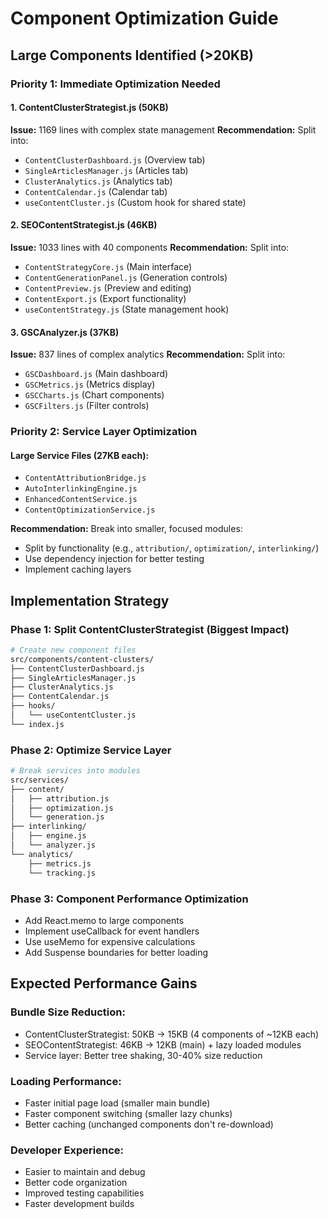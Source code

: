 # Component Optimization Guide

## Large Components Identified (>20KB)

### Priority 1: Immediate Optimization Needed

#### 1. ContentClusterStrategist.js (50KB)
**Issue:** 1169 lines with complex state management
**Recommendation:** Split into:
- `ContentClusterDashboard.js` (Overview tab)
- `SingleArticlesManager.js` (Articles tab)  
- `ClusterAnalytics.js` (Analytics tab)
- `ContentCalendar.js` (Calendar tab)
- `useContentCluster.js` (Custom hook for shared state)

#### 2. SEOContentStrategist.js (46KB)
**Issue:** 1033 lines with 40 components
**Recommendation:** Split into:
- `ContentStrategyCore.js` (Main interface)
- `ContentGenerationPanel.js` (Generation controls)
- `ContentPreview.js` (Preview and editing)
- `ContentExport.js` (Export functionality)
- `useContentStrategy.js` (State management hook)

#### 3. GSCAnalyzer.js (37KB)
**Issue:** 837 lines of complex analytics
**Recommendation:** Split into:
- `GSCDashboard.js` (Main dashboard)
- `GSCMetrics.js` (Metrics display)
- `GSCCharts.js` (Chart components)
- `GSCFilters.js` (Filter controls)

### Priority 2: Service Layer Optimization

#### Large Service Files (27KB each):
- `ContentAttributionBridge.js`
- `AutoInterlinkingEngine.js`
- `EnhancedContentService.js`
- `ContentOptimizationService.js`

**Recommendation:** Break into smaller, focused modules:
- Split by functionality (e.g., `attribution/`, `optimization/`, `interlinking/`)
- Use dependency injection for better testing
- Implement caching layers

## Implementation Strategy

### Phase 1: Split ContentClusterStrategist (Biggest Impact)
```bash
# Create new component files
src/components/content-clusters/
├── ContentClusterDashboard.js
├── SingleArticlesManager.js
├── ClusterAnalytics.js
├── ContentCalendar.js
├── hooks/
│   └── useContentCluster.js
└── index.js
```

### Phase 2: Optimize Service Layer
```bash
# Break services into modules
src/services/
├── content/
│   ├── attribution.js
│   ├── optimization.js
│   └── generation.js
├── interlinking/
│   ├── engine.js
│   └── analyzer.js
└── analytics/
    ├── metrics.js
    └── tracking.js
```

### Phase 3: Component Performance Optimization
- Add React.memo to large components
- Implement useCallback for event handlers
- Use useMemo for expensive calculations
- Add Suspense boundaries for better loading

## Expected Performance Gains

### Bundle Size Reduction:
- ContentClusterStrategist: 50KB → 15KB (4 components of ~12KB each)
- SEOContentStrategist: 46KB → 12KB (main) + lazy loaded modules
- Service layer: Better tree shaking, 30-40% size reduction

### Loading Performance:
- Faster initial page load (smaller main bundle)
- Faster component switching (smaller lazy chunks)
- Better caching (unchanged components don't re-download)

### Developer Experience:
- Easier to maintain and debug
- Better code organization
- Improved testing capabilities
- Faster development builds
